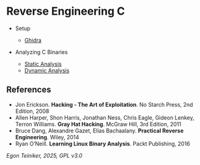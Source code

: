 # Reverse Engineering C

 * Setup
    * [Ghidra](setup/Ghidra.md)

  * Analyzing C Binaries
    * [Static Analysis](analysis-static/)
    * [Dynamic Analysis](analysis-dynamic/)

## References
* Jon Erickson. **Hacking - The Art of Exploitation**. No Starch Press, 2nd Edition, 2008
* Allen Harper, Shon Harris, Jonathan Ness, Chris Eagle, Gideon Lenkey, Terron Williams. **Gray Hat Hacking**. McGraw Hill, 3rd Edition, 2011
* Bruce Dang, Alexandre Gazet, Elias Bachaalany. **Practical Reverse Engineering**. Wiley, 2014
* Ryan O’Neill. **Learning Linux Binary Analysis**. Packt Publishing, 2016

*Egon Teiniker, 2025, GPL v3.0*
